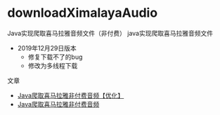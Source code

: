 # downloadXimalayaAudio
Java实现爬取喜马拉雅音频文件（非付费）
java实现爬取喜马拉雅音频文件



- 2019年12月29日版本
  - 修复下载不了的bug
  - 修改为多线程下载



文章

- [Java爬取喜马拉雅非付费音频【优化】](https://blog.csdn.net/m0_37344350/article/details/103757033)
- [Java爬取喜马拉雅非付费音频](https://blog.csdn.net/m0_37344350/article/details/85947217)

